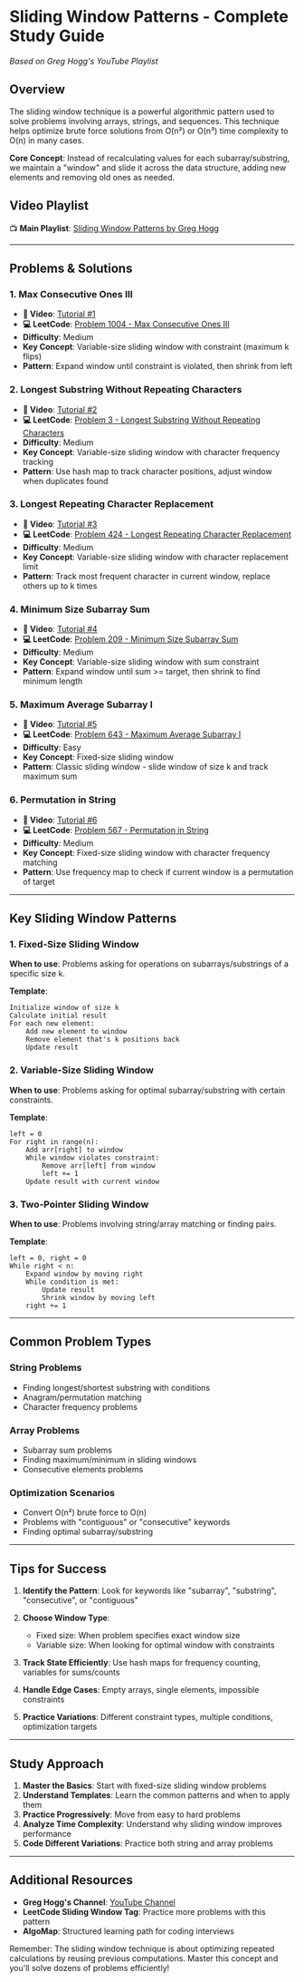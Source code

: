 # Sliding Window Patterns - Complete Study Guide

*Based on Greg Hogg's YouTube Playlist*

## Overview

The sliding window technique is a powerful algorithmic pattern used to solve problems involving arrays, strings, and sequences. This technique helps optimize brute force solutions from O(n²) or O(n³) time complexity to O(n) in many cases.

**Core Concept**: Instead of recalculating values for each subarray/substring, we maintain a "window" and slide it across the data structure, adding new elements and removing old ones as needed.

## Video Playlist

📺 **Main Playlist**: [Sliding Window Patterns by Greg Hogg](https://www.youtube.com/watch?v=HsGKI02yw6M&list=PLKYEe2WisBTFZH-p9jgAOwtHy9_LGI28W)

---

## Problems & Solutions

### 1. Max Consecutive Ones III
- **🎥 Video**: [Tutorial #1](https://www.youtube.com/watch?v=HsGKI02yw6M&list=PLKYEe2WisBTFZH-p9jgAOwtHy9_LGI28W&index=1)
- **💻 LeetCode**: [Problem 1004 - Max Consecutive Ones III](https://leetcode.com/problems/max-consecutive-ones-iii/description/)
- **Difficulty**: Medium
- **Key Concept**: Variable-size sliding window with constraint (maximum k flips)
- **Pattern**: Expand window until constraint is violated, then shrink from left

### 2. Longest Substring Without Repeating Characters
- **🎥 Video**: [Tutorial #2](https://www.youtube.com/watch?v=FCbOzdHKW18&list=PLKYEe2WisBTFZH-p9jgAOwtHy9_LGI28W&index=2)
- **💻 LeetCode**: [Problem 3 - Longest Substring Without Repeating Characters](https://leetcode.com/problems/longest-substring-without-repeating-characters/)
- **Difficulty**: Medium
- **Key Concept**: Variable-size sliding window with character frequency tracking
- **Pattern**: Use hash map to track character positions, adjust window when duplicates found

### 3. Longest Repeating Character Replacement
- **🎥 Video**: [Tutorial #3](https://www.youtube.com/watch?v=FCbOzdHKW18&list=PLKYEe2WisBTFZH-p9jgAOwtHy9_LGI28W&index=3)
- **💻 LeetCode**: [Problem 424 - Longest Repeating Character Replacement](https://leetcode.com/problems/longest-repeating-character-replacement/description/)
- **Difficulty**: Medium
- **Key Concept**: Variable-size sliding window with character replacement limit
- **Pattern**: Track most frequent character in current window, replace others up to k times

### 4. Minimum Size Subarray Sum
- **🎥 Video**: [Tutorial #4](https://www.youtube.com/watch?v=FCbOzdHKW18&list=PLKYEe2WisBTFZH-p9jgAOwtHy9_LGI28W&index=4)
- **💻 LeetCode**: [Problem 209 - Minimum Size Subarray Sum](https://leetcode.com/problems/minimum-size-subarray-sum/description/)
- **Difficulty**: Medium
- **Key Concept**: Variable-size sliding window with sum constraint
- **Pattern**: Expand window until sum >= target, then shrink to find minimum length

### 5. Maximum Average Subarray I
- **🎥 Video**: [Tutorial #5](https://www.youtube.com/watch?v=FCbOzdHKW18&list=PLKYEe2WisBTFZH-p9jgAOwtHy9_LGI28W&index=5)
- **💻 LeetCode**: [Problem 643 - Maximum Average Subarray I](https://leetcode.com/problems/maximum-average-subarray-i/)
- **Difficulty**: Easy
- **Key Concept**: Fixed-size sliding window
- **Pattern**: Classic sliding window - slide window of size k and track maximum sum

### 6. Permutation in String
- **🎥 Video**: [Tutorial #6](https://www.youtube.com/watch?v=FCbOzdHKW18&list=PLKYEe2WisBTFZH-p9jgAOwtHy9_LGI28W&index=6)
- **💻 LeetCode**: [Problem 567 - Permutation in String](https://leetcode.com/problems/permutation-in-string/)
- **Difficulty**: Medium
- **Key Concept**: Fixed-size sliding window with character frequency matching
- **Pattern**: Use frequency map to check if current window is a permutation of target

---

## Key Sliding Window Patterns

### 1. Fixed-Size Sliding Window
**When to use**: Problems asking for operations on subarrays/substrings of a specific size k.

**Template**:
```
Initialize window of size k
Calculate initial result
For each new element:
    Add new element to window
    Remove element that's k positions back
    Update result
```

### 2. Variable-Size Sliding Window
**When to use**: Problems asking for optimal subarray/substring with certain constraints.

**Template**:
```
left = 0
For right in range(n):
    Add arr[right] to window
    While window violates constraint:
        Remove arr[left] from window
        left += 1
    Update result with current window
```

### 3. Two-Pointer Sliding Window
**When to use**: Problems involving string/array matching or finding pairs.

**Template**:
```
left = 0, right = 0
While right < n:
    Expand window by moving right
    While condition is met:
        Update result
        Shrink window by moving left
    right += 1
```

---

## Common Problem Types

### String Problems
- Finding longest/shortest substring with conditions
- Anagram/permutation matching
- Character frequency problems

### Array Problems
- Subarray sum problems
- Finding maximum/minimum in sliding windows
- Consecutive elements problems

### Optimization Scenarios
- Convert O(n²) brute force to O(n)
- Problems with "contiguous" or "consecutive" keywords
- Finding optimal subarray/substring

---

## Tips for Success

1. **Identify the Pattern**: Look for keywords like "subarray", "substring", "consecutive", or "contiguous"

2. **Choose Window Type**: 
   - Fixed size: When problem specifies exact window size
   - Variable size: When looking for optimal window with constraints

3. **Track State Efficiently**: Use hash maps for frequency counting, variables for sums/counts

4. **Handle Edge Cases**: Empty arrays, single elements, impossible constraints

5. **Practice Variations**: Different constraint types, multiple conditions, optimization targets

---

## Study Approach

1. **Master the Basics**: Start with fixed-size sliding window problems
2. **Understand Templates**: Learn the common patterns and when to apply them
3. **Practice Progressively**: Move from easy to hard problems
4. **Analyze Time Complexity**: Understand why sliding window improves performance
5. **Code Different Variations**: Practice both string and array problems

---

## Additional Resources

- **Greg Hogg's Channel**: [YouTube Channel](https://www.youtube.com/channel/UCKJNzy_GuvX3SAg3HlOsIJQ)
- **LeetCode Sliding Window Tag**: Practice more problems with this pattern
- **AlgoMap**: Structured learning path for coding interviews

Remember: The sliding window technique is about optimizing repeated calculations by reusing previous computations. Master this concept and you'll solve dozens of problems efficiently!
